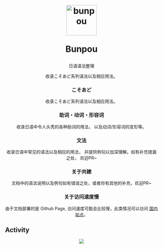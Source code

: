 <!--
 * @Author: haifeng.lu haifeng.lu@ly.com
 * @Date: 2023-06-08 15:34:23
 * @LastEditors: luhaifeng666 youzui@hotmail.com
 * @LastEditTime: 2023-12-27 16:51:56
 * @FilePath: /bunpou/README.md
 * @Description: 
 * 
-->

<h1 align=center>
  <img src='./public/imgs/BP.svg' width=100 alt="bunpou" />
  <p align=center>Bunpou</p>
</h1>

<p align=center>日语语法整理</p>

<p align=center>收录こそあど系列语法以及相应用法。</p>

<h3 align=center>こそあど</h3>

<p align=center>收录こそあど系列语法以及相应用法。</p>

<h3 align=center>助词・动词・形容词</h3>

<p align=center>收录日语中令人头秃的各种助词的用法， 以及动词/形容词的变形等。</p>

<h3 align=center>文法</h3>

<p align=center>收录日语中常见的语法以及相应的用法， 并提供例句以加深理解。如有补充错漏之处， 欢迎PR~</p>

<h3 align=center>关于共建</h3>

<p align=center>文档中的语法说明以及例句如有错误之处，或者你有其他的补充，欢迎PR~</p>

<h3 align=center>关于访问速度慢</h3>

<p align=center>由于文档部署的是 Github Page, 访问速度可能会比较慢，此类情况可以访问 <a href="https://www.bunpou.cn/"><u>国内站点</u></a>。</p>

<!-- <p align=center>有类似问题的小伙伴儿可以在右侧 <b>Releases</b> 中下载最新版本的桌面应用。我会在每周一发布新的版本。</p> -->

## Activity

<p align="center"><img src="https://repobeats.axiom.co/api/embed/b725a74d6bb6443d50b10b34fa831b0ae6f58f76.svg" /></p>
